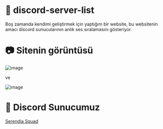 # 💎 discord-server-list
Boş zamanda kendimi geliştirmek için yaptığım bir website, bu websitenin amacı discord sunucularının anlık ses sıralamasını gösteriyor.


# 📷 Sitenin görüntüsü

![image](https://user-images.githubusercontent.com/68302451/119152535-11e4e000-ba59-11eb-8a7e-4e43ec127d17.png)


ve

![image](https://user-images.githubusercontent.com/68302451/119153203-b404c800-ba59-11eb-8a08-d10ea51e5b43.png)

# 🚀 Discord Sunucumuz

<a href="https://discord.gg/F8rfWpvZZD">Serendia Squad</a>
